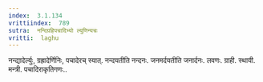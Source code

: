 ```yaml
---
index:  3.1.134
vrittiindex:  789
sutra:  नन्दिग्रहिपचादिभ्यो ल्युणिन्यचः
vritti:  laghu 
---
```


नन्द्यादेर्ल्युः, ग्रह्रादेर्णिनिः, पचादेरच् स्यात्. नन्दयतीति नन्दनः. जनमर्दयतीति जनार्दनः. लवणः. ग्राही. स्थायी. मन्त्री. पचादिराकृतिगणः..


